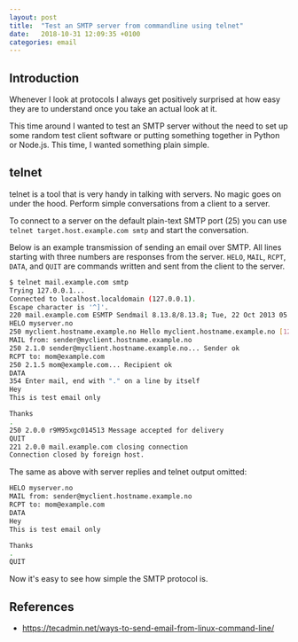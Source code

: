 ```yaml
---
layout: post
title:  "Test an SMTP server from commandline using telnet"
date:   2018-10-31 12:09:35 +0100
categories: email
---
```


## Introduction

Whenever I look at protocols I always get positively surprised at how easy
they are to understand once you take an actual look at it.

This time around I wanted to test an SMTP server without the need to set up
some random test client software or putting something together in Python or
Node.js. This time, I wanted something plain simple.

## telnet

telnet is a tool that is very handy in talking with servers. No magic goes
on under the hood. Perform simple conversations from a client to a server.

To connect to a server on the default plain-text SMTP port (25) you can
use `telnet target.host.example.com smtp` and start the conversation.

Below is an example transmission of sending an email over SMTP. All lines
starting with three numbers are responses from the server. `HELO`, `MAIL`,
`RCPT`, `DATA`, and `QUIT` are commands written and sent from the client
to the server.

```bash
$ telnet mail.example.com smtp
Trying 127.0.0.1...
Connected to localhost.localdomain (127.0.0.1).
Escape character is '^]'.
220 mail.example.com ESMTP Sendmail 8.13.8/8.13.8; Tue, 22 Oct 2013 05:05:59 -0400
HELO myserver.no
250 myclient.hostname.example.no Hello myclient.hostname.example.no [127.0.0.1], pleased to meet you
MAIL from: sender@myclient.hostname.example.no
250 2.1.0 sender@myclient.hostname.example.no... Sender ok
RCPT to: mom@example.com
250 2.1.5 mom@example.com... Recipient ok
DATA
354 Enter mail, end with "." on a line by itself
Hey
This is test email only

Thanks
.
250 2.0.0 r9M95xgc014513 Message accepted for delivery
QUIT
221 2.0.0 mail.example.com closing connection
Connection closed by foreign host.
```

The same as above with server replies and telnet output omitted:

```bash
HELO myserver.no
MAIL from: sender@myclient.hostname.example.no
RCPT to: mom@example.com
DATA
Hey
This is test email only

Thanks
.
QUIT
```

Now it's easy to see how simple the SMTP protocol is.

## References
- https://tecadmin.net/ways-to-send-email-from-linux-command-line/
